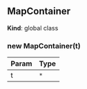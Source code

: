 <a name="MapContainer"></a>

## MapContainer
**Kind**: global class  
<a name="new_MapContainer_new"></a>

### new MapContainer(t)

| Param | Type |
| --- | --- |
| t | <code>\*</code> | 

